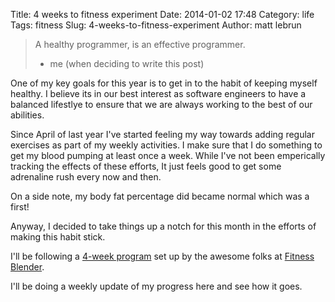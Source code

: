 Title: 4 weeks to fitness experiment
Date: 2014-01-02 17:48
Category: life
Tags: fitness
Slug: 4-weeks-to-fitness-experiment
Author: matt lebrun


> A healthy programmer, is an effective programmer.  
> - me (when deciding to write this post)

One of my key goals for this year is to get in to the habit of keeping myself 
healthy. I believe its in our best interest as software engineers to have a 
balanced lifestlye to ensure that we are always working to the best of our 
abilities.

Since April of last year I've started feeling my way towards adding regular 
exercises as part of my weekly activities. I make sure that I do something to 
get my blood pumping at least once a week. While I've not been emperically 
tracking the effects of these efforts, It just feels good to get some 
adrenaline rush every now and then.

On a side note, my body fat percentage did became normal which was a first!

Anyway, I decided to take things up a notch for this month in the efforts of 
making this habit stick.

I'll be following a 
[4-week program](http://www.lulu.com/shop/daniel-segars-and-kelli-segars/low-impact-4-week-fat-loss-program-for-beginners/ebook/product-21250586.html) 
set up by the awesome folks at [Fitness Blender](http://www.fitnessblender.com/).

I'll be doing a weekly update of my progress here and see how it goes.
